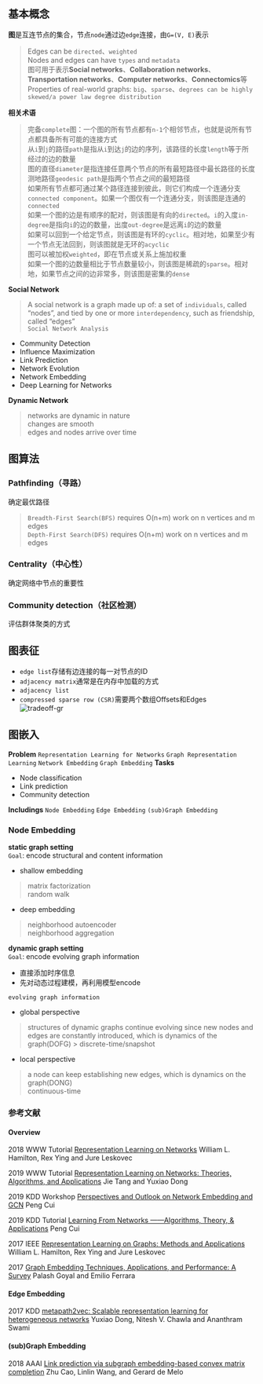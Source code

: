 ## 基本概念
**图**是互连节点的集合，节点`node`通过边`edge`连接，由`G=(V, E)`表示  
> Edges can be `directed`、`weighted`  
> Nodes and edges can have `types` and `metadata`  
> 图可用于表示**Social networks**、**Collaboration networks**、**Transportation networks**、**Computer networks**、**Connectomics**等  
> Properties of real-world graphs: `big`、`sparse`、`degrees can be highly skewed/a power law degree distribution`

**相关术语**  
> 完备`complete`图：一个图的所有节点都有`n-1`个相邻节点，也就是说所有节点都具备所有可能的连接方式  
> 从`i`到`j`的路径`path`是指从`i`到达`j`的边的序列，该路径的长度`length`等于所经过的边的数量  
> 图的直径`diameter`是指连接任意两个节点的所有最短路径中最长路径的长度
> 测地路径`geodesic path`是指两个节点之间的最短路径  
> 如果所有节点都可通过某个路径连接到彼此，则它们构成一个连通分支`connected component`。如果一个图仅有一个连通分支，则该图是连通的`connected`  
> 如果一个图的边是有顺序的配对，则该图是有向的`directed`。`i`的入度`in-degree`是指向`i`的边的数量，出度`out-degree`是远离`i`的边的数量  
> 如果可以回到一个给定节点，则该图是有环的`cyclic`。相对地，如果至少有一个节点无法回到，则该图就是无环的`acyclic`  
> 图可以被加权`weighted`，即在节点或关系上施加权重  
> 如果一个图的边数量相比于节点数量较小，则该图是稀疏的`sparse`。相对地，如果节点之间的边非常多，则该图是密集的`dense`

**Social Network**  
> A social network is a graph made up of: a set of `individuals`, called “nodes”, and tied by one or more `interdependency`, such as friendship, called “edges”  
`Social Network Analysis`
- Community Detection
- Influence Maximization
- Link Prediction
- Network Evolution
- Network Embedding
- Deep Learning for Networks

**Dynamic Network**  
> networks are dynamic in nature  
> changes are smooth  
> edges and nodes arrive over time



## 图算法
### Pathfinding（寻路）
确定最优路径  
> `Breadth-First Search(BFS)` requires O(n+m) work on n vertices and m edges  
> `Depth-First Search(DFS)` requires O(n+m) work on n vertices and m edges

### Centrality（中心性）
确定网络中节点的重要性

### Community detection（社区检测）
评估群体聚类的方式

## 图表征
- `edge list`存储有边连接的每一对节点的ID
- `adjacency matrix`通常是在内存中加载的方式
- `adjacency list`
- `compressed sparse row (CSR)`需要两个数组Offsets和Edges  
![tradeoff-gr](https://github.com/Qingfeng-Yao/Graph/blob/master/images/tradeoff-gr.png)

## 图嵌入
**Problem** `Representation Learning for Networks` `Graph Representation Learning` `Network Embedding` `Graph Embedding`
**Tasks**  
- Node classification
- Link prediction
- Community detection  

**Includings** `Node Embedding` `Edge Embedding` `(sub)Graph Embedding`

### Node Embedding
**static graph setting**  
`Goal`: encode structural and content information  
- shallow embedding
> matrix factorization  
> random walk
- deep embedding
> neighborhood autoencoder  
> neighborhood aggregation 

**dynamic graph setting**  
`Goal`: encode evolving graph information  
- 直接添加时序信息  
- 先对动态过程建模，再利用模型encode

`evolving graph information`  
- global perspective  
> structures of dynamic graphs continue evolving since new nodes and edges are constantly introduced, which is dynamics of the graph(DOFG)  > discrete-time/snapshot 
- local perspective  
> a node can keep establishing new edges, which is dynamics on the graph(DONG)  
> continuous-time

### 参考文献
#### Overview
2018 WWW Tutorial [Representation Learning on Networks](http://snap.stanford.edu/proj/embeddings-www/) William L. Hamilton, Rex Ying and Jure Leskovec

2019 WWW Tutorial [Representation Learning on Networks: Theories, Algorithms, and Applications](https://www.aminer.cn/nrl_www2019) Jie Tang and Yuxiao Dong

2019 KDD Workshop [Perspectives and Outlook on Network Embedding and GCN](http://pengcui.thumedialab.com/papers/Perspectives%20on%20NE%20and%20GCN_Peng.pdf) Peng Cui 

2019 KDD Tutorial [Learning From Networks ——Algorithms, Theory, & Applications](http://pengcui.thumedialab.com/papers/KDD19%20Tutorial%20on%20NE_Peng.pdf) Peng Cui

2017 IEEE [Representation Learning on Graphs: Methods and Applications](https://arxiv.org/pdf/1709.05584.pdf) William L. Hamilton, Rex Ying and Jure Leskovec

2017 [Graph Embedding Techniques, Applications, and Performance: A Survey](https://arxiv.org/pdf/1705.02801.pdf) Palash Goyal and Emilio Ferrara

#### Edge Embedding
2017 KDD [metapath2vec: Scalable representation learning for heterogeneous networks](https://ericdongyx.github.io/papers/KDD17-dong-chawla-swami-metapath2vec.pdf) Yuxiao Dong, Nitesh V. Chawla and Ananthram Swami

#### (sub)Graph Embedding
2018 AAAI [Link prediction via subgraph embedding-based convex matrix completion](http://iiis.tsinghua.edu.cn/~weblt/papers/link-prediction-subgraphembeddings.pdf) Zhu Cao, Linlin Wang, and Gerard de Melo







